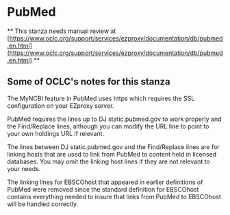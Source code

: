 # PubMed
** This stanza needs manual review at [https://www.oclc.org/support/services/ezproxy/documentation/db/pubmed.en.html](https://www.oclc.org/support/services/ezproxy/documentation/db/pubmed.en.html) **

## Some of OCLC's notes for this stanza

The MyNCBI feature in PubMed uses https which requires the SSL configuration on your EZproxy server.

PubMed requires the lines up to DJ static.pubmed.gov to work properly and the Find/Replace lines, although you can modify the URL line to point to your own holdings URL if relevant.

The lines between DJ static.pubmed.gov and the Find/Replace lines are for linking hosts that are used to link from PubMed to content held in licensed databases. You may omit the linking host lines if they are not relevant to your needs.

The linking lines for EBSCOhost that appeared in earlier definitions of PubMed were removed since the standard definition for EBSCOhost contains everything needed to insure that links from PubMed to EBSCOhost will be handled correctly.
